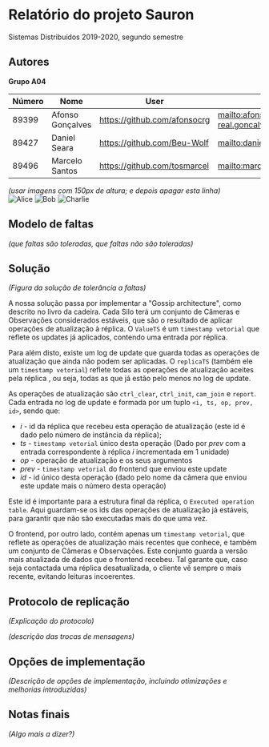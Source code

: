 # Relatório do projeto Sauron

Sistemas Distribuídos 2019-2020, segundo semestre


## Autores

**Grupo A04**

 

| Número | Nome              | User                             | Email                                                     |
| -------|-------------------|----------------------------------| ----------------------------------------------------------|
| 89399  | Afonso Gonçalves  | <https://github.com/afonsocrg>   | <mailto:afonso.corte-real.goncalves@tecnico.ulisboa.pt>   |
| 89427  | Daniel Seara      | <https://github.com/Beu-Wolf>    | <mailto:daniel.g.seara@tecnico.ulisboa.pt>                |
| 89496  | Marcelo Santos    | <https://github.com/tosmarcel>   | <mailto:marcelocmsantos@tecnico.ulisboa.pt>               |


*(usar imagens com 150px de altura; e depois apagar esta linha)*  
![Alice](alice.png) ![Bob](bob.png) ![Charlie](charlie.png)

## Modelo de faltas

_(que faltas são toleradas, que faltas não são toleradas)_


## Solução

_(Figura da solução de tolerância a faltas)_

 A nossa solução passa por implementar a "Gossip architecture", como descrito no livro da cadeira. Cada Silo terá um conjunto de Câmeras e
 Observações considerados estáveis, que são o resultado de aplicar operações de atualização à réplica. O `ValueTS` é um `timestamp vetorial` que reflete os updates já aplicados,
contendo uma entrada por réplica.
 
 Para além disto, existe um log de update que guarda todas as operações de atualização que ainda não podem ser aplicadas. O `replicaTS` (também ele um `timestamp vetorial`) reflete todas
as operações de atualização aceites pela réplica , ou seja, todas as que já estão pelo menos no log de update.
 
As operações de atualização são `ctrl_clear`, `ctrl_init`, `cam_join` e `report`. Cada entrada no log de update e formada por um tuplo `<i, ts, op, prev, id>`, sendo que:
  * *i* - id da réplica que recebeu esta operação de atualização (este id é dado pelo número de instância da réplica);
  * *ts* - `timestamp vetorial` único desta operação (Dado por *prev* com a entrada correspondente à réplica *i* incrementada em 1 unidade)
  * *op* - operação de atualização e os seus argumentos
  * *prev* - `timestamp vetorial` do frontend que enviou este update
  * *id* - id único desta operação (dado pelo nome da câmera que enviou este update mais o número desta operação)
  
 Este id é importante para a estrutura final da réplica, o `Executed operation table`. Aqui guardam-se os ids das operações de atualização já estáveis, para garantir que não são executadas
mais do que uma vez.
 
 O frontend, por outro lado, contém apenas um `timestamp vetorial`, que reflete as operações de atualização mais recentes que conhece, e também um conjunto de Câmeras e Observações. Este 
conjunto guarda a versão mais atualizada de dados que o frontend recebeu. Tal garante que, caso seja contactada uma réplica desatualizada, o cliente vê sempre o mais recente, evitando leituras
incoerentes.


## Protocolo de replicação

_(Explicação do protocolo)_

_(descrição das trocas de mensagens)_


## Opções de implementação

_(Descrição de opções de implementação, incluindo otimizações e melhorias introduzidas)_



## Notas finais

_(Algo mais a dizer?)_
